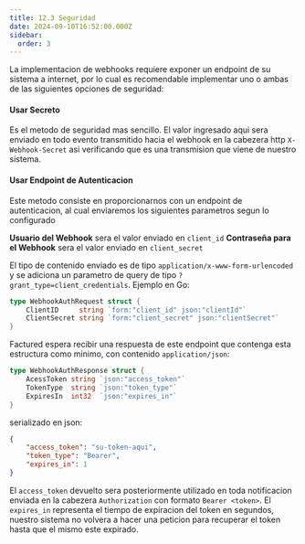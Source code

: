 ```yaml
---
title: 12.3 Seguridad
date: 2024-09-10T16:52:00.000Z
sidebar:
  order: 3
---
```

La implementacion de webhooks requiere exponer un endpoint de su sistema a internet, por lo cual es recomendable implementar uno o ambas de las siguientes opciones de seguridad:

#### Usar Secreto

Es el metodo de seguridad mas sencillo. El valor ingresado aqui sera enviado en todo evento transmitido hacia el webhook en la cabezera http ``X-Webhook-Secret`` asi verificando que es una transmision que viene de nuestro sistema.

#### Usar Endpoint de Autenticacion

Este metodo consiste en proporcionarnos con un endpoint de autenticacion, al cual enviaremos los siguientes parametros segun lo configurado

**Usuario del Webhook** sera el valor enviado en ``client_id``
**Contraseña para el Webhook** sera el valor enviado en ``client_secret``

El tipo de contenido enviado es de tipo ``application/x-www-form-urlencoded`` y se adiciona un parametro de query de tipo ``?grant_type=client_credentials``. Ejemplo en Go:

```go
type WebhookAuthRequest struct {
	ClientID     string `form:"client_id" json:"clientId"`
	ClientSecret string `form:"client_secret" json:"clientSecret"`
}
```

Factured espera recibir una respuesta de este endpoint que contenga esta estructura como minimo, con contenido ``application/json``:

```go
type WebhookAuthResponse struct {
	AcessToken string `json:"access_token"`
	TokenType  string `json:"token_type"`
	ExpiresIn  int32  `json:"expires_in"`
}
```

serializado en json:

```json
{
	"access_token": "su-token-aqui",
	"token_type": "Bearer",
	"expires_in": 1
}
```

El ``access_token`` devuelto sera posteriormente utilizado en toda notificacion enviada en la cabezera ``Authorization`` con formato ``Bearer <token>``. El ``expires_in`` representa el tiempo de expiracion del token en segundos, nuestro sistema no volvera a hacer una peticion para recuperar el token hasta que el mismo este expirado.
